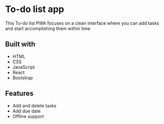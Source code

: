# To-do list app

This To-do list PWA focuses on a clean interface where you can add tasks and start accomplishing them within time

## Built with

* HTML
* CSS
* JavaScript
* React
* Bootstrap

## Features

* Add and delete tasks
* Add due date
* Offline support